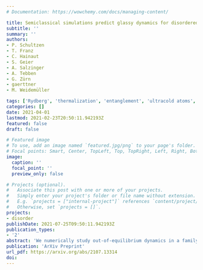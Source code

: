 ```yaml
---
# Documentation: https://wowchemy.com/docs/managing-content/

title: Semiclassical simulations predict glassy dynamics for disordered Heisenberg models
subtitle: ''
summary: ''
authors:
- P. Schultzen
- T. Franz
- C. Hainaut
- S. Geier
- A. Salzinger
- A. Tebben
- G. Zürn
- gaerttner
- M. Weidemüller

tags: ['Rydberg', 'thermalization', 'entanglement', 'ultracold atoms', 'disorder']
categories: []
date: 2021-04-01
lastmod: 2021-02-23T20:50:11.942193Z
featured: false
draft: false

# Featured image
# To use, add an image named `featured.jpg/png` to your page's folder.
# Focal points: Smart, Center, TopLeft, Top, TopRight, Left, Right, BottomLeft, Bottom, BottomRight.
image:
  caption: ''
  focal_point: ''
  preview_only: false

# Projects (optional).
#   Associate this post with one or more of your projects.
#   Simply enter your project's folder or file name without extension.
#   E.g. `projects = ["internal-project"]` references `content/project/deep-learning/index.md`.
#   Otherwise, set `projects = []`.
projects:
- disorder
publishDate: 2021-07-25T09:50:11.942193Z
publication_types:
- '2'
abstract: 'We numerically study out-of-equilibrium dynamics in a family of Heisenberg models with $\frac{1, r^6}$ power-law interactions and positional disorder. Using the semi-classical discrete truncated Wigner approximation (dTWA) method, we investigate the time evolution of the magnetization and ensemble-averaged single-spin purity for a strongly disordered system after initializing the system in an out-of-equilibrium state. We find that both quantities display robust glassy behavior for almost any value of the anisotropy parameter of the Heisenberg Hamiltonian. Furthermore, a systematic analysis allows us to quantitatively show that, for all the scenarios considered, the stretch power lies close to the one analytically obtained in the Ising limit. This indicates that glassy relaxation behavior occurs widely in disordered quantum spin systems, independent of the particular symmetries and integrability of the Hamiltonian. '
publication: 'ArXiv Preprint'
url_pdf: https://arxiv.org/abs/2107.13314
doi: 
---
```

